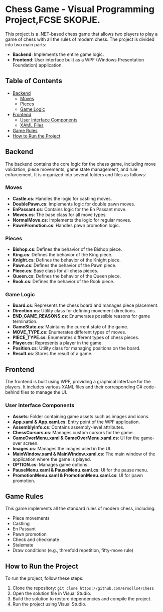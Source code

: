 # Chess Game - Visual Programming Project,FCSE SKOPJE.

This project is a .NET-based chess game that allows two players to play a game of chess with all the rules of modern chess. The project is divided into two main parts:

- **Backend**: Implements the entire game logic.
- **Frontend**: User interface built as a WPF (Windows Presentation Foundation) application.

## Table of Contents

- [Backend](#backend)
  - [Moves](#moves)
  - [Pieces](#pieces)
  - [Game Logic](#game-logic)
- [Frontend](#frontend)
  - [User Interface Components](#user-interface-components)
  - [XAML Files](#xaml-files)
- [Game Rules](#game-rules)
- [How to Run the Project](#how-to-run-the-project)

## Backend

The backend contains the core logic for the chess game, including move validation, piece movements, game state management, and rule enforcement. It is organized into several folders and files as follows:

### Moves

- **Castle.cs**: Handles the logic for castling moves.
- **DoublePawn.cs**: Implements logic for double pawn moves.
- **EnPassant.cs**: Contains logic for the En Passant move.
- **Moves.cs**: The base class for all move types.
- **NormalMove.cs**: Implements the logic for regular moves.
- **PawnPromotion.cs**: Handles pawn promotion logic.

### Pieces

- **Bishop.cs**: Defines the behavior of the Bishop piece.
- **King.cs**: Defines the behavior of the King piece.
- **Knight.cs**: Defines the behavior of the Knight piece.
- **Pawn.cs**: Defines the behavior of the Pawn piece.
- **Piece.cs**: Base class for all chess pieces.
- **Queen.cs**: Defines the behavior of the Queen piece.
- **Rook.cs**: Defines the behavior of the Rook piece.

### Game Logic

- **Board.cs**: Represents the chess board and manages piece placement.
- **Direction.cs**: Utility class for defining movement directions.
- **END_GAME_REASONS.cs**: Enumerates possible reasons for game termination.
- **GameState.cs**: Maintains the current state of the game.
- **MOVE_TYPE.cs**: Enumerates different types of moves.
- **PIECE_TYPE.cs**: Enumerates different types of chess pieces.
- **Player.cs**: Represents a player in the game.
- **Position.cs**: Utility class for managing positions on the board.
- **Result.cs**: Stores the result of a game.

## Frontend

The frontend is built using WPF, providing a graphical interface for the players. It includes various XAML files and their corresponding C# code-behind files to manage the UI.

### User Interface Components

- **Assets**: Folder containing game assets such as images and icons.
- **App.xaml & App.xaml.cs**: Entry point of the WPF application.
- **AssemblyInfo.cs**: Contains assembly-level attributes.
- **ChessCursors.cs**: Manages custom cursors for the game.
- **GameOverMenu.xaml & GameOverMenu.xaml.cs**: UI for the game-over screen.
- **Images.cs**: Manages the images used in the UI.
- **MainWindow.xaml & MainWindow.xaml.cs**: The main window of the application where the game is played.
- **OPTION.cs**: Manages game options.
- **PauseMenu.xaml & PauseMenu.xaml.cs**: UI for the pause menu.
- **PromotionMenu.xaml & PromotionMenu.xaml.cs**: UI for pawn promotion.

## Game Rules

This game implements all the standard rules of modern chess, including:

- Piece movements
- Castling
- En Passant
- Pawn promotion
- Check and checkmate
- Stalemate
- Draw conditions (e.g., threefold repetition, fifty-move rule)

## How to Run the Project

To run the project, follow these steps:

1. Clone the repository: `git clone https://github.com/eroolls4/Chess`
2. Open the solution file in Visual Studio.
3. Build the solution to restore dependencies and compile the project.
4. Run the project using Visual Studio.



